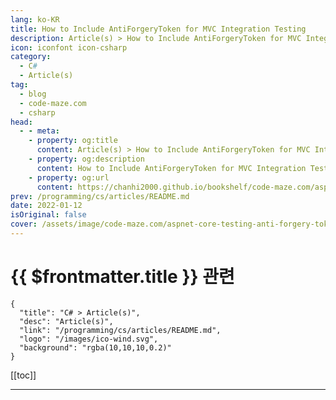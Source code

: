 ```yaml
---
lang: ko-KR
title: How to Include AntiForgeryToken for MVC Integration Testing
description: Article(s) > How to Include AntiForgeryToken for MVC Integration Testing
icon: iconfont icon-csharp
category: 
  - C#
  - Article(s)
tag: 
  - blog
  - code-maze.com
  - csharp
head:  
  - - meta:
    - property: og:title
      content: Article(s) > How to Include AntiForgeryToken for MVC Integration Testing
    - property: og:description
      content: How to Include AntiForgeryToken for MVC Integration Testing
    - property: og:url
      content: https://chanhi2000.github.io/bookshelf/code-maze.com/aspnet-core-testing-anti-forgery-token.html
prev: /programming/cs/articles/README.md
date: 2022-01-12
isOriginal: false
cover: /assets/image/code-maze.com/aspnet-core-testing-anti-forgery-token/banner.png
---
```


# {{ $frontmatter.title }} 관련

```component VPCard
{
  "title": "C# > Article(s)",
  "desc": "Article(s)",
  "link": "/programming/cs/articles/README.md",
  "logo": "/images/ico-wind.svg",
  "background": "rgba(10,10,10,0.2)"
}
```

[[toc]]

---

<SiteInfo
  name="How to Include AntiForgeryToken for MVC Integration Testing"
  desc="In this post, we are going to learn how to include AntiForgeryToken for Integration Testing and how to register it in the IServiceCollection."
  url="https://code-maze.com/aspnet-core-testing-anti-forgery-token/"
  logo="/assets/image/code-maze.com/favicon.png"
  preview="/assets/image/code-maze.com/aspnet-core-testing-anti-forgery-token/banner.png"/>

<!-- TODO: 작성 -->
